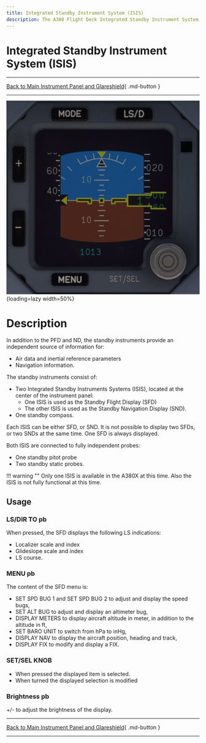 ```yaml
---
title: Integrated Standby Instrument System (ISIS)
description: The A380 Flight Deck Integrated Standby Instrument System (ISIS) description.
---
```


# Integrated Standby Instrument System (ISIS)

---

[Back to Main Instrument Panel and Glareshield](../overviews/main-glare.md){ .md-button }

---

![img.png](../../../assets/a380x-briefing/flight-deck/main/isis.png){loading=lazy width=50%}


# Description

In addition to the PFD and ND, the standby instruments provide an independent source of information for:
 
- Air data and inertial reference parameters
- Navigation information.
  
The standby instruments consist of:

- Two Integrated Standby Instruments Systems (ISIS), located at the center of the instrument panel:
    - One ISIS is used as the Standby Flight Display (SFD)
    - The other ISIS is used as the Standby Navigation Display (SND).
- One standby compass.

Each ISIS can be either SFD, or SND. It is not possible to display two SFDs, or two SNDs at the same time. One SFD is 
always displayed.

Both ISIS are connected to fully independent probes:

- One standby pitot probe
- Two standby static probes.

!!! warning ""
    Only one ISIS is available in the A380X at this time.
    Also the ISIS is not fully functional at this time.

## Usage

### LS/DIR TO pb

When pressed, the SFD displays the following LS indications:

- Localizer scale and index
- Glideslope scale and index
- LS course.

### MENU pb

The content of the SFD menu is:

- SET SPD BUG 1 and SET SPD BUG 2 to adjust and display the speed bugs,
- SET ALT BUG to adjust and display an altimeter bug,
- DISPLAY METERS to display aircraft altitude in meter, in addition to the altitude in ft,
- SET BARO UNIT to switch from hPa to inHg,
- DISPLAY NAV to display the aircraft position, heading and track,
- DISPLAY FIX to modify and display a FIX.

### SET/SEL KNOB

- When pressed the displayed item is selected.
- When turned the displayed selection is modified

### Brightness pb

+/- to adjust the brightness of the display.



---

[Back to Main Instrument Panel and Glareshield](../overviews/main-glare.md){ .md-button }

---

